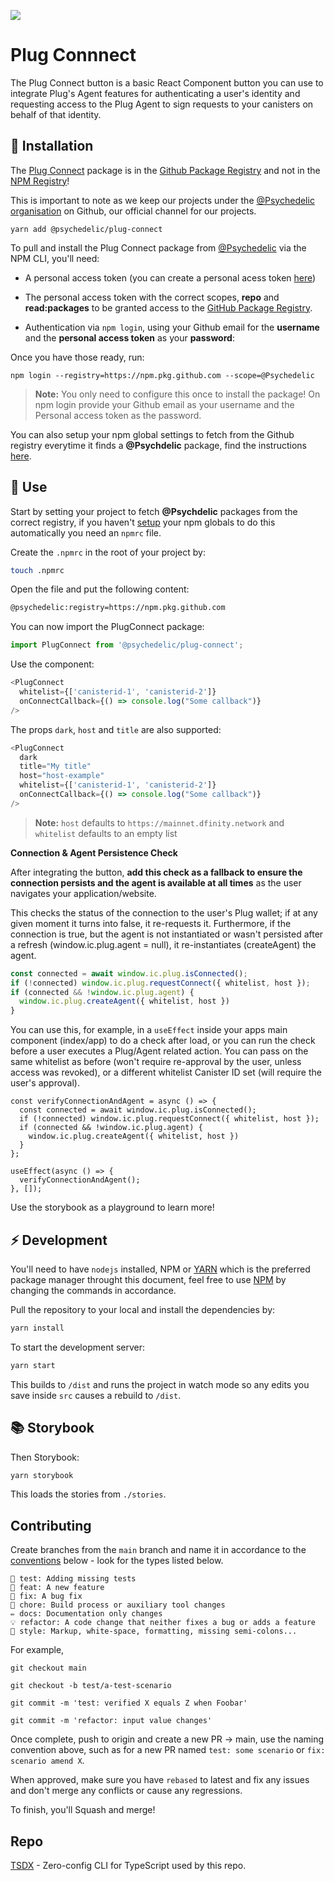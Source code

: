 ![](.repo/images/button-banner.png)


# Plug Connnect

The Plug Connect button is a basic React Component button you can use to integrate Plug's Agent features for authenticating a user's identity and requesting access to the Plug Agent to sign requests to your canisters on behalf of that identity.

## 🤔 Installation

The [Plug Connect](https://github.com/Psychedelic/plug-connect/packages/919824) package is in the [Github Package Registry](https://docs.github.com/en/packages/working-with-a-github-packages-registry/working-with-the-npm-registry) and not in the [NPM Registry](https://www.npmjs.com/)!

This is important to note as we keep our projects under the [@Psychedelic organisation](https://github.com/psychedelic) on Github, our official channel for our projects.

```
yarn add @psychedelic/plug-connect
```

To pull and install the Plug Connect package from [@Psychedelic](https://github.com/psychedelic) via the NPM CLI, you'll need:

- A personal access token (you can create a personal acess token [here](https://github.com/settings/tokens))
- The personal access token with the correct scopes, **repo** and **read:packages** to be granted access to the [GitHub Package Registry](https://docs.github.com/en/packages/working-with-a-github-packages-registry/working-with-the-npm-registry#authenticating-to-github-packages).

- Authentication via `npm login`, using your Github email for the **username** and the **personal access token** as your **password**:

Once you have those ready, run:

```
npm login --registry=https://npm.pkg.github.com --scope=@Psychedelic
```

> **Note:** You only need to configure this once to install the package!
    On npm login provide your Github email as your username and the Personal access token as the password.

You can also setup your npm global settings to fetch from the Github registry everytime it finds a **@Psychdelic** package, find the instructions [here](https://docs.npmjs.com/configuring-your-registry-settings-as-an-npm-enterprise-user).

## 🎁 Use

Start by setting your project to fetch **@Psychdelic** packages from the correct registry, if you haven't [setup](https://docs.npmjs.com/configuring-your-registry-settings-as-an-npm-enterprise-user) your npm globals to do this automatically you need an `npmrc` file.

Create the `.npmrc` in the root of your project by:

```sh
touch .npmrc
```

Open the file and put the following content:

```sh
@psychedelic:registry=https://npm.pkg.github.com
```

You can now import the PlugConnect package:

```js
import PlugConnect from '@psychedelic/plug-connect';
```

Use the component:

```js
<PlugConnect
  whitelist={['canisterid-1', 'canisterid-2']}
  onConnectCallback={() => console.log("Some callback")}
/>
```

The props `dark`, `host` and `title` are also supported:

```js
<PlugConnect
  dark
  title="My title"
  host="host-example"
  whitelist={['canisterid-1', 'canisterid-2']}
  onConnectCallback={() => console.log("Some callback")}
/>
```

> **Note:** `host` defaults to `https://mainnet.dfinity.network` and `whitelist` defaults to an empty list

**Connection & Agent Persistence Check**

After integrating the button, **add this check as a fallback to ensure the connection persists and the agent is available at all times** as the user navigates your application/website.

This checks the status of the connection to the user's Plug wallet; if at any given moment it turns into false, it re-requests it. Furthermore, if the connection is true, but the agent is not instantiated or wasn't persisted after a refresh (window.ic.plug.agent = null), it re-instantiates (createAgent) the agent. 

```js
const connected = await window.ic.plug.isConnected();
if (!connected) window.ic.plug.requestConnect({ whitelist, host });
if (connected && !window.ic.plug.agent) {
  window.ic.plug.createAgent({ whitelist, host })
}
```
You can use this, for example, in a ```useEffect``` inside your apps main component (index/app) to do a check after load, or you can run the check before a user executes a Plug/Agent related action. You can pass on the same whitelist as before (won't require re-approval by the user, unless access was revoked), or a different whitelist Canister ID set (will require the user's approval). 

```JS
const verifyConnectionAndAgent = async () => {
  const connected = await window.ic.plug.isConnected();
  if (!connected) window.ic.plug.requestConnect({ whitelist, host });
  if (connected && !window.ic.plug.agent) {
    window.ic.plug.createAgent({ whitelist, host })
  }
};

useEffect(async () => {
  verifyConnectionAndAgent();
}, []);
```

Use the storybook as a playground to learn more!

## ⚡ Development

You'll need to have `nodejs` installed, NPM or [YARN](https://yarnpkg.com/) which is the preferred package manager throught this document, feel free to use [NPM](https://www.npmjs.com/) by changing the commands in accordance.

Pull the repository to your local and install the dependencies by:

```zsh
yarn install
```

To start the development server:

```sh
yarn start
```

This builds to `/dist` and runs the project in watch mode so any edits you save inside `src` causes a rebuild to `/dist`.

## 📚 Storybook

Then Storybook:

```bash
yarn storybook
```

This loads the stories from `./stories`.

## Contributing

Create branches from the `main` branch and name it in accordance to the [conventions](https://www.conventionalcommits.org/en/v1.0.0/) below - look for the types listed below.

```
💍 test: Adding missing tests
🎸 feat: A new feature
🐛 fix: A bug fix
🤖 chore: Build process or auxiliary tool changes
✏️ docs: Documentation only changes
💡 refactor: A code change that neither fixes a bug or adds a feature
💄 style: Markup, white-space, formatting, missing semi-colons...
```

For example,

```
git checkout main

git checkout -b test/a-test-scenario

git commit -m 'test: verified X equals Z when Foobar'

git commit -m 'refactor: input value changes'
```

Once complete, push to origin and create a new PR -> main, use the naming convention above, such as for a new PR named `test: some scenario` or `fix: scenario amend X`.

When approved, make sure you have `rebased` to latest and fix any issues and don't merge any conflicts or cause any regressions.

To finish, you'll Squash and merge!

## Repo

[TSDX](https://tsdx.io/) - Zero-config CLI for TypeScript used by this repo. 
